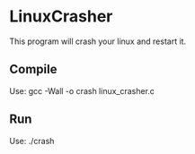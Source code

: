 # LinuxCrasher

This program will crash your linux and restart it.

## Compile

Use:  gcc -Wall -o crash linux_crasher.c

## Run

Use: ./crash
